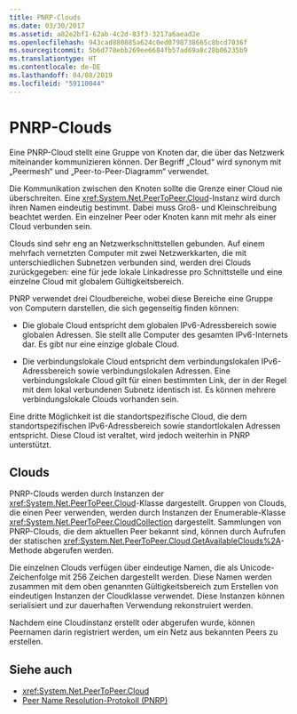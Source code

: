 ```yaml
---
title: PNRP-Clouds
ms.date: 03/30/2017
ms.assetid: a82e2bf1-62ab-4c2d-83f3-3217a6aead2e
ms.openlocfilehash: 943cad880885a624c0ed0798738665c8bcd7036f
ms.sourcegitcommit: 5b6d778ebb269ee6684fb57ad69a8c28b06235b9
ms.translationtype: HT
ms.contentlocale: de-DE
ms.lasthandoff: 04/08/2019
ms.locfileid: "59110044"
---
```

# <a name="pnrp-clouds"></a>PNRP-Clouds
Eine PNRP-Cloud stellt eine Gruppe von Knoten dar, die über das Netzwerk miteinander kommunizieren können. Der Begriff „Cloud“ wird synonym mit „Peermesh“ und „Peer-to-Peer-Diagramm“ verwendet.  
  
 Die Kommunikation zwischen den Knoten sollte die Grenze einer Cloud nie überschreiten. Eine <xref:System.Net.PeerToPeer.Cloud>-Instanz wird durch ihren Namen eindeutig bestimmt. Dabei muss Groß- und Kleinschreibung beachtet werden. Ein einzelner Peer oder Knoten kann mit mehr als einer Cloud verbunden sein.  
  
 Clouds sind sehr eng an Netzwerkschnittstellen gebunden.  Auf einem mehrfach vernetzten Computer mit zwei Netzwerkkarten, die mit unterschiedlichen Subnetzen verbunden sind, werden drei Clouds zurückgegeben: eine für jede lokale Linkadresse pro Schnittstelle und eine einzelne Cloud mit globalem Gültigkeitsbereich.  
  
 PNRP verwendet drei Cloudbereiche, wobei diese Bereiche eine Gruppe von Computern darstellen, die sich gegenseitig finden können:  
  
-   Die globale Cloud entspricht dem globalen IPv6-Adressbereich sowie globalen Adressen. Sie stellt alle Computer des gesamten IPv6-Internets dar. Es gibt nur eine einzige globale Cloud.  
  
-   Die verbindungslokale Cloud entspricht dem verbindungslokalen IPv6-Adressbereich sowie verbindungslokalen Adressen. Eine verbindungslokale Cloud gilt für einen bestimmten Link, der in der Regel mit dem lokal verbundenen Subnetz identisch ist. Es können mehrere verbindungslokale Clouds vorhanden sein.  
  
 Eine dritte Möglichkeit ist die standortspezifische Cloud, die dem standortspezifischen IPv6-Adressbereich sowie standortlokalen Adressen entspricht. Diese Cloud ist veraltet, wird jedoch weiterhin in PNRP unterstützt.  
  
## <a name="clouds"></a>Clouds  
 PNRP-Clouds werden durch Instanzen der <xref:System.Net.PeerToPeer.Cloud>-Klasse dargestellt. Gruppen von Clouds, die einen Peer verwenden, werden durch Instanzen der Enumerable-Klasse <xref:System.Net.PeerToPeer.CloudCollection> dargestellt. Sammlungen von PNRP-Clouds, die dem aktuellen Peer bekannt sind, können durch Aufrufen der statischen <xref:System.Net.PeerToPeer.Cloud.GetAvailableClouds%2A>-Methode abgerufen werden.  
  
 Die einzelnen Clouds verfügen über eindeutige Namen, die als Unicode-Zeichenfolge mit 256 Zeichen dargestellt werden. Diese Namen werden zusammen mit dem oben genannten Gültigkeitsbereich zum Erstellen von eindeutigen Instanzen der Cloudklasse verwendet. Diese Instanzen können serialisiert und zur dauerhaften Verwendung rekonstruiert werden.  
  
 Nachdem eine Cloudinstanz erstellt oder abgerufen wurde, können Peernamen darin registriert werden, um ein Netz aus bekannten Peers zu erstellen.  
  
## <a name="see-also"></a>Siehe auch

- <xref:System.Net.PeerToPeer.Cloud>
- [Peer Name Resolution-Protokoll (PNRP)](../../../docs/framework/network-programming/peer-name-resolution-protocol.md)
